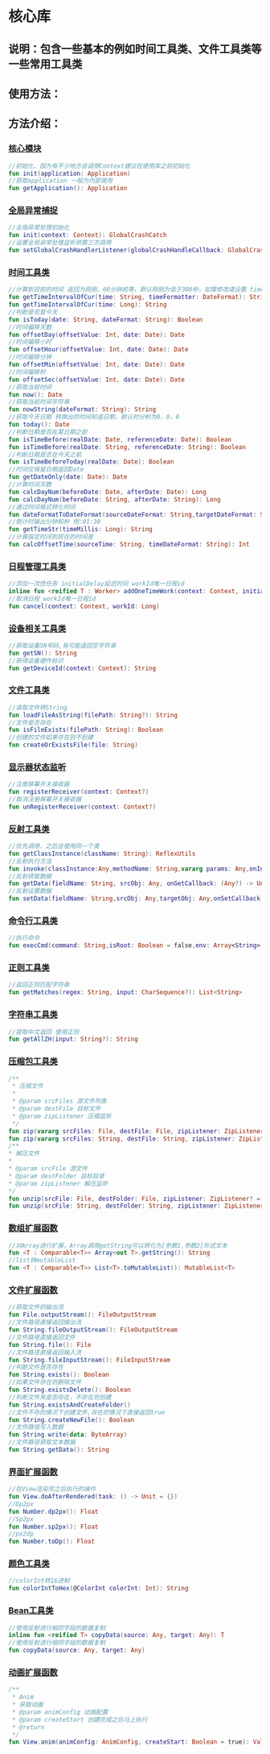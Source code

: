 # 核心库

## 说明：包含一些基本的例如时间工具类、文件工具类等一些常用工具类

## 使用方法：

## 方法介绍：

### [核心模块](./src/main/java/com/sik/sikcore/SIKCore.kt)

```kotlin
//初始化，因为有不少地方会调用Context建议在使用库之前初始化
fun init(application: Application)
//获取application 一般为内部使用
fun getApplication(): Application
```

### [全局异常捕捉](./src/main/java/com/sik/sikcore/crash/GlobalCrashCatch.kt)

```kotlin
//全局异常处理初始化
fun init(context: Context): GlobalCrashCatch
//设置全局异常处理监听供第三方调用
fun setGlobalCrashHandlerListener(globalCrashHandleCallback: GlobalCrashHandleCallback): GlobalCrashCatch
```

### [时间工具类](./src/main/java/com/sik/sikcore/date/TimeUtils.kt)

```kotlin
//计算到目前的时间 返回为刚刚，60分钟前等，默认刚刚为低于300秒，如需修改请设置 timeForCurrent 参数
fun getTimeIntervalOfCur(time: String, timeFormatter: DateFormat): String
fun getTimeIntervalOfCur(time: Long): String
//判断是否是今天
fun isToday(date: String, dateFormat: String): Boolean
//时间偏移天数
fun offsetDay(offsetValue: Int, date: Date): Date
//时间偏移小时
fun offsetHour(offsetValue: Int, date: Date): Date
//时间偏移分钟
fun offsetMin(offsetValue: Int, date: Date): Date
//时间偏移秒
fun offsetSec(offsetValue: Int, date: Date): Date
//获取当前时间
fun now(): Date
//获取当前时间字符串
fun nowString(dateFormat: String): String
//获取今天日期 转换出的时间知道日期，默认时分秒为0，0，0
fun today(): Date
//判断日期是否在某日期之前
fun isTimeBefore(realDate: Date, referenceDate: Date): Boolean
fun isTimeBefore(realDate: String, referenceDate: String): Boolean
//判断日期是否在今天之前
fun isTimeBeforeToday(realDate: Date): Boolean
//时间仅保留日期返回Date
fun getDateOnly(date: Date): Date
//计算时间天数
fun calcDayNum(beforeDate: Date, afterDate: Date): Long
fun calcDayNum(beforeDate: String, afterDate: String): Long
//通过时间格式转化时间
fun dateFormatToDateFormat(sourceDateFormat: String,targetDateFormat: String,date: String): String
//倒计时输出分钟和秒 例:01:30
fun getTimeStr(timeMillis: Long): String
//计算指定时间到现在的时间差
fun calcOffsetTime(sourceTime: String, timeDateFormat: String): Int
```

### [日程管理工具类](./src/main/java/com/sik/sikcore/date/ScheduleManagerUtils.kt)

```kotlin
//添加一次性任务 initialDelay延迟时间 workId唯一日程id
inline fun <reified T : Worker> addOneTimeWork(context: Context, initialDelay: Long = 0L, workId: Long)
//取消日程 workId唯一日程id
fun cancel(context: Context, workId: Long)
```



### [设备相关工具类](./src/main/java/com/sik/sikcore/device/DeviceUtils.kt)

```kotlin
//获取设备SN号码,有可能返回空字符串
fun getSN(): String
//获得设备硬件标识
fun getDeviceId(context: Context): String
```

### [文件工具类](./src/main/java/com/sik/sikcore/file/FileUtils.kt)

```kotlin
//读取文件转String
fun loadFileAsString(filePath: String?): String
//文件是否存在
fun isFileExists(filePath: String): Boolean
//创建的文件如果存在则不创建
fun createOrExistsFile(file: String)
```

### [显示器状态监听](./src/main/java/com/sik/sikcore/receivers/ScreenStatusReceiver.kt)

```kotlin
//注册屏幕开关接收器
fun registerReceiver(context: Context?)
//取消注册屏幕开关接收器
fun unRegisterReceiver(context: Context?)
```

### [反射工具类](./src/main/java/com/sik/sikcore/reflex/ReflexUtils.kt)

```kotlin
//优先调用，之后会使用同一个类
fun getClassInstance(className: String): ReflexUtils
//反射执行方法
fun invoke(classInstance:Any,methodName: String,vararg params: Any,onInvokeCallback: (Any?) -> Unit): ReflexUtils
//反射获取数据
fun getData(fieldName: String, srcObj: Any, onGetCallback: (Any?) -> Unit): ReflexUtils
//反射设置数据
fun setData(fieldName: String,srcObj: Any,targetObj: Any,onSetCallback: (Any?) -> Unit): ReflexUtils
```

### [命令行工具类](./src/main/java/com/sik/sikcore/shell/ShellUtils.kt)

```kotlin
//执行命令
fun execCmd(command: String,isRoot: Boolean = false,env: Array<String> = arrayOf()): ShellResult
```

### [正则工具类](./src/main/java/com/sik/sikcore/string/RegexUtils.kt)

```kotlin
//返回正则匹配字符串
fun getMatches(regex: String, input: CharSequence?): List<String>
```

### [字符串工具类](./src/main/java/com/sik/sikcore/string/StringUtils.kt)

```kotlin
//提取中文返回 使用正则
fun getAllZH(input: String?): String
```

### [压缩包工具类](./src/main/java/com/sik/sikcore/zip/ZipUtils.kt)

```kotlin
/**
 * 压缩文件
 *
 * @param srcFiles 源文件列表
 * @param destFile 目标文件
 * @param zipListener 压缩监听
 */
fun zip(vararg srcFiles: File, destFile: File, zipListener: ZipListener? = null)
fun zip(vararg srcFiles: String, destFile: String, zipListener: ZipListener? = null)
/**
* 解压文件
*
* @param srcFile 源文件
* @param destFolder 目标目录
* @param zipListener 解压监听
*/
fun unzip(srcFile: File, destFolder: File, zipListener: ZipListener? = null)
fun unzip(srcFile: String, destFolder: String, zipListener: ZipListener? = null)
```

### [数组扩展函数](./src/main/java/com/sik/sikcore/extension/ArrayExtension.kt)

```kotlin
//对Array进行扩展，Array调用getString可以转化为[参数1,参数2]形式文本
fun <T : Comparable<T>> Array<out T>.getString(): String
//list转mutableList
fun <T : Comparable<T>> List<T>.toMutableList(): MutableList<T>
```

### [文件扩展函数](./src/main/java/com/sik/sikcore/extension/FileExtension.kt)

```kotlin
//获取文件的输出流
fun File.outputStream(): FileOutputStream
//文件路径直接返回输出流
fun String.fileOutputStream(): FileOutputStream
//文件路径直接返回文件
fun String.file(): File
//文件路径直接返回输入流
fun String.fileInputStream(): FileInputStream
//判断文件是否存在
fun String.exists(): Boolean
//如果文件存在则删除文件
fun String.existsDelete(): Boolean
//判断文件夹是否存在，不存在则创建
fun String.existsAndCreateFolder()
//文件不存的情况下创建文件,存在的情况下直接返回true
fun String.createNewFile(): Boolean
//文件路径写入数据
fun String.write(data: ByteArray)
//文件路径获取文本数据
fun String.getData(): String
```

### [界面扩展函数](./src/main/java/com/sik/sikcore/extension/ViewExtension.kt)

```kotlin
//在View渲染完之后执行的操作
fun View.doAfterRendered(task: () -> Unit = {})
//Dp2px
fun Number.dp2px(): Float
//Sp2px
fun Number.sp2px(): Float
//px2dp
fun Number.toDp(): Float
```



### [颜色工具类](./src/main/java/com/sik/sikcore/color/ColorUtils.kt)

```kotlin
//colorInt转16进制
fun colorIntToHex(@ColorInt colorInt: Int): String
```

### [Bean工具类](./src/main/java/com/sik/sikcore/data/BeanUtils.kt)

```kotlin
//使用反射进行相同字段的数据复制
inline fun <reified T> copyData(source: Any, target: Any): T
//使用反射进行相同字段的数据复制
fun copyData(source: Any, target: Any)
```

### [动画扩展函数](./src/main/java/com/sik/sikcore/anim/AnimExtension.kt)

```kotlin
/**
 * Anim
 * 获取动画
 * @param animConfig 动画配置
 * @param createStart 创建完成之后马上执行
 * @return
 */
fun View.anim(animConfig: AnimConfig, createStart: Boolean = true): ValueAnimator
```

